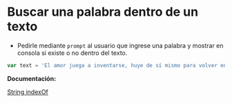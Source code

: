 # Buscar una palabra dentro de un texto

- Pedirle mediante `prompt` al usuario que ingrese una palabra y mostrar en consola si existe o no dentro del texto.

```js
var text = 'El amor juega a inventarse, huye de sí mismo para volver en su espiral sobrecogedora, los senos cantan de otro modo, la boca besa más profundamente o como de lejos, y en un momento donde antes había como cólera y angustia es ahora el juego puro, el retozo increíble, o al revés, a la hora en que antes se caía en el sueño, el balbuceo de dulces cosas tontas, ahora hay una tensión, algo incomunicado pero presente que exige incorporarse, algo como una rabia insaciable. Sólo el placer en su aletazo último es el mismo; antes y después el mundo se ha hecho pedazos y hay que nombrarlo de nuevo, dedo por dedo, labio por labio, sombra por sombra'
```

**Documentación:**

[String indexOf](https://developer.mozilla.org/es/docs/Web/JavaScript/Referencia/Objetos_globales/String/indexOf)

